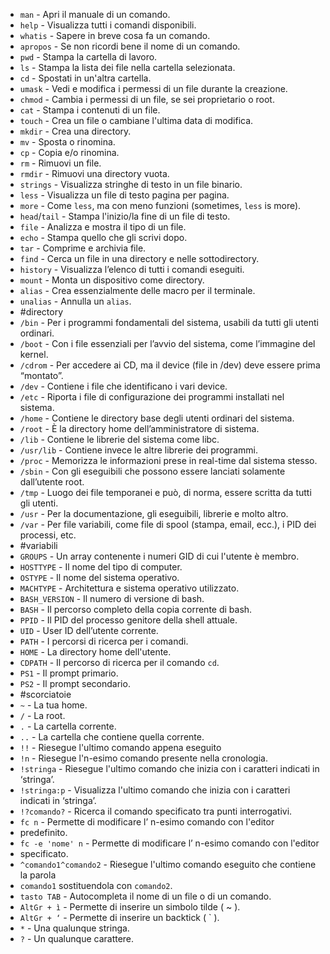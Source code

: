 * `man` - Apri il manuale di un comando.
* `help` - Visualizza tutti i comandi disponibili.
* `whatis` - Sapere in breve cosa fa un comando.
* `apropos` - Se non ricordi bene il nome di un comando.
* `pwd` - Stampa la cartella di lavoro.
* `ls` - Stampa la lista dei file nella cartella selezionata.
* `cd` - Spostati in un'altra cartella.
* `umask` - Vedi e modifica i permessi di un file durante la creazione.
* `chmod` - Cambia i permessi di un file, se sei proprietario o root.
* `cat` - Stampa i contenuti di un file.
* `touch` - Crea un file o cambiane l'ultima data di modifica.
* `mkdir` - Crea una directory.
* `mv` - Sposta o rinomina.
* `cp` - Copia e/o rinomina.
* `rm` - Rimuovi un file.
* `rmdir` - Rimuovi una directory vuota.
* `strings` - Visualizza stringhe di testo in un file binario.
* `less` - Visualizza un file di testo pagina per pagina.
* `more` - Come `less`, ma con meno funzioni (sometimes, `less` is more).
* `head`/`tail` - Stampa l'inizio/la fine di un file di testo.
* `file` - Analizza e mostra il tipo di un file.
* `echo` - Stampa quello che gli scrivi dopo.
* `tar` - Comprime e archivia file.
* `find` - Cerca un file in una directory e nelle sottodirectory.
* `history` - Visualizza l’elenco di tutti i comandi eseguiti.
* `mount` - Monta un dispositivo come directory.
* `alias` - Crea essenzialmente delle macro per il terminale.
* `unalias` - Annulla un `alias`.
* #directory
* `/bin` - Per i programmi fondamentali del sistema, usabili da tutti gli utenti ordinari.
* `/boot` - Con i file essenziali per l’avvio del sistema, come l’immagine del kernel.
* `/cdrom` - Per accedere ai CD, ma il device (file in /dev) deve essere prima “montato”.
* `/dev` - Contiene i file che identificano i vari device.
* `/etc` - Riporta i file di configurazione dei programmi installati nel sistema.
* `/home` - Contiene le directory base degli utenti ordinari del sistema.
* `/root` - È la directory home dell’amministratore di sistema.
* `/lib` - Contiene le librerie del sistema come libc.
* `/usr/lib` - Contiene invece le altre librerie dei programmi.
* `/proc` - Memorizza le informazioni prese in real-time dal sistema stesso.
* `/sbin` - Con gli eseguibili che possono essere lanciati solamente dall’utente root.
* `/tmp` - Luogo dei file temporanei e può, di norma, essere scritta da tutti gli utenti.
* `/usr` - Per la documentazione, gli eseguibili, librerie e molto altro.
* `/var` - Per file variabili, come file di spool (stampa, email, ecc.), i PID dei processi, etc.
* #variabili
* `GROUPS` - Un array contenente i numeri GID di cui l'utente è membro.
* `HOSTTYPE` -  Il nome del tipo di computer.
* `OSTYPE` -  Il nome del sistema operativo.
* `MACHTYPE` -  Architettura e sistema operativo utilizzato.
* `BASH_VERSION` -  Il numero di versione di bash.
* `BASH` -  Il percorso completo della copia corrente di bash.
* `PPID` -  Il PID del processo genitore della shell attuale.
* `UID` -  User ID dell’utente corrente.
* `PATH` -  I percorsi di ricerca per i comandi.
* `HOME` -  La directory home dell'utente.
* `CDPATH` -  Il percorso di ricerca per il comando `cd`.
* `PS1` -  Il prompt primario.
* `PS2` -  Il prompt secondario.
* #scorciatoie
* `~` - La tua home.
* `/` - La root.
* `.` - La cartella corrente.
* `..` - La cartella che contiene quella corrente.
* `!!` - Riesegue l'ultimo comando appena eseguito
* `!n` - Riesegue l'n-esimo comando presente nella cronologia.
* `!stringa` - Riesegue l'ultimo comando che inizia con i caratteri indicati in ‘stringa’.
* `!stringa:p` - Visualizza l'ultimo comando che inizia con i caratteri indicati in ‘stringa’.
* `!?comando?` - Ricerca il comando specificato tra punti interrogativi.
* `fc n` - Permette di modificare l’ n-esimo comando con l'editor
* predefinito.
* `fc -e 'nome' n` - Permette di modificare l’ n-esimo comando con l'editor
* specificato.
* `^comando1^comando2` - Riesegue l'ultimo comando eseguito che contiene la parola
* `comando1` sostituendola con `comando2`.
* `tasto TAB` - Autocompleta il nome di un file o di un comando.
* `AltGr + ì` - Permette di inserire un simbolo tilde ( ~ ).
* `AltGr + ‘` - Permette di inserire un backtick (  \` ).
* `*` - Una qualunque stringa.
* `?` - Un qualunque carattere.